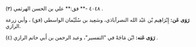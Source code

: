 ٤٠٤٨ -** فق:** علي بن الحسن الهرثمي (٣) .

**رَوَى عَن:** إِبْرَاهِيم بْن عَبْد الله النصرآباذي، وسَعِيد بن سُلَيْمان الواسطي (فق) ، وأبي زرعة الرازي.

**رَوَى عَنه:** ابْن مَاجَهْ في "التفسير"، وعبد الرحمن بن أَبي حاتم الرازي (٤) .